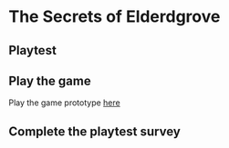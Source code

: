 # The Secrets of Elderdgrove
## Playtest

## Play the game
Play the game prototype [here](prototype/TheSecretsofEldergrove.html)

## Complete the playtest survey
